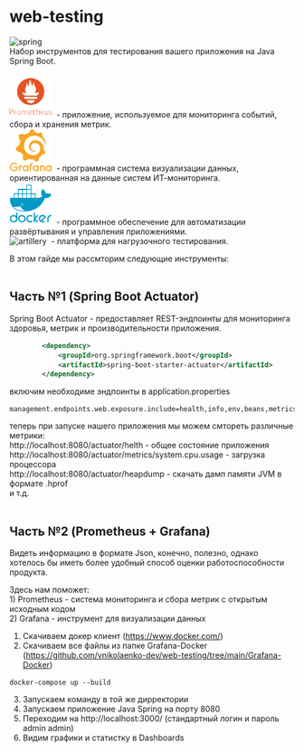 # web-testing
<img src="https://blogger.googleusercontent.com/img/b/R29vZ2xl/AVvXsEiSqT1SJ2-10Nt4SfENScW41TuQBkqvHpApsNeBw6h44_KLbyCywu8NO_y_d4ug6bfLFPKM-z0groqAkCdzBy9oS1GTxpOI_IU0YEANjFETgemUnLKqTZnxAgqQtEJ3aWHEVfyxMmAK4fA/s1600/spring-boot-logo.png" title="spring" alt="spring" width="300" height="150"/>&nbsp;
</br>
Набор инструментов для тестирования вашего приложения на Java Spring Boot.
</br>
</br><img src="https://github.com/devicons/devicon/blob/master/icons/prometheus/prometheus-plain-wordmark.svg" title="prometheus" alt="prometheus" width="75" height="75"/>&nbsp; - приложение, используемое для мониторинга событий, сбора и хранения метрик.
</br><img src="https://github.com/devicons/devicon/blob/master/icons/grafana/grafana-plain-wordmark.svg" title="grafana" alt="grafana" width="75" height="75"/>&nbsp; - программная система визуализации данных, ориентированная на данные систем ИТ-мониторинга.
</br><img src="https://github.com/devicons/devicon/blob/master/icons/docker/docker-plain-wordmark.svg" title="docker" alt="docker" width="75" height="75"/>&nbsp; - программное обеспечение для автоматизации развёртывания и управления приложениями.
</br><img src="https://avatars.githubusercontent.com/u/12608521?s=200&v=4" title="artillery" alt="artillery" width="75" height="75"/>&nbsp; - платформа для нагрузочного тестирования.



В этом гайде мы рассмторим следующие инструменты:
</br></br>

## Часть №1 (Spring Boot Actuator)

Spring Boot Actuator - предоставляет REST-эндпоинты для мониторинга здоровья, метрик и производительности приложения.
```xml
        <dependency>
            <groupId>org.springframework.boot</groupId>
            <artifactId>spring-boot-starter-actuator</artifactId>
        </dependency>
```

включим необходиме эндпоинты в application.properties
```properties
management.endpoints.web.exposure.include=health,info,env,beans,metrics
```

теперь при запуске нашего приложения мы можем смтореть различные метрики:
</br>
http://localhost:8080/actuator/helth - общее состояние приложения
</br>
http://localhost:8080/actuator/metrics/system.cpu.usage - загрузка процессора
</br>
http://localhost:8080/actuator/heapdump - скачать дамп памяти JVM в формате .hprof
</br>
и т.д.
</br></br>
## Часть №2 (Prometheus + Grafana)

Видеть информацию в формате Json, конечно, полезно, однако хотелось бы иметь более удобный способ оценки работоспособности продукта.

Здесь нам поможет:
</br>1) Prometheus - система мониторинга и сбора метрик с открытым исходным кодом
</br>2) Grafana  - инструмент для визуализации данных

1) Скачиваем докер клиент (https://www.docker.com/)
2) Скачиваем все файлы из папке Grafana-Docker (https://github.com/vnikolaenko-dev/web-testing/tree/main/Grafana-Docker)
```
docker-compose up --build
```
3) Запускаем команду в той же дирректории 
4) Запускаем приложение Java Spring на порту 8080
5) Переходим на http://localhost:3000/ (стандартный логин и пароль admin admin)
6) Видим графики и статистку в Dashboards
